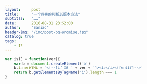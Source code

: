 ```yaml
---
layout:     post
title:      "一个厉害的判断IE版本方法"
subtitle:   "……"
date:       2016-08-31 23:52:00
author:     "Saniac"
header-img: "/img/post-bg-promise.jpg"
catalog: true
tags:
    - IE
---
```


```javascript
var isIE = function(ver){
    var b = document.createElement('b')
    b.innerHTML = '<!--[if IE ' + ver + ']><i></i><![endif]-->'
    return b.getElementsByTagName('i').length === 1
}
```


















